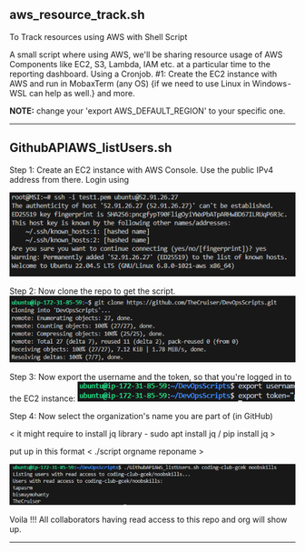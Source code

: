 aws_resource_track.sh
----------------------------------------------------------------------------------------

To Track resources using AWS with Shell Script

A small script where using AWS, we'll be sharing resource usage of AWS Components like EC2, S3, Lambda, IAM etc. at a particular time to the reporting dashboard. Using a Cronjob.
#1: Create the EC2 instance with AWS and run in MobaxTerm (any OS) {if we need to use Linux in Windows - WSL can help as well.} and more.

**NOTE:** change your 'export AWS_DEFAULT_REGION' to your specific one.

----------------------------------------------------

GithubAPIAWS_listUsers.sh
-----------------------------------------------------------------------------------------

Step 1: Create an EC2 instance with AWS Console. Use the public IPv4 address from there. Login using 

![snip1](./imgs/image.png)

Step 2: Now clone the repo to get the script.
![snip2](./imgs/image-1.png)

Step 3: Now export the username and the token, so that you're logged in to the EC2 instance:
![snip3](./imgs/image-2.png)

Step 4: Now select the organization's name you are part of (in GitHub)

< it might require to install jq library - sudo apt install jq / pip install jq >

put up in this format < ./script orgname reponame >

![snip4](./imgs/image-3.png)

Voila !!! All collaborators having read access to this repo and org will show up. 



------------------------------------------------------------------------------------------


